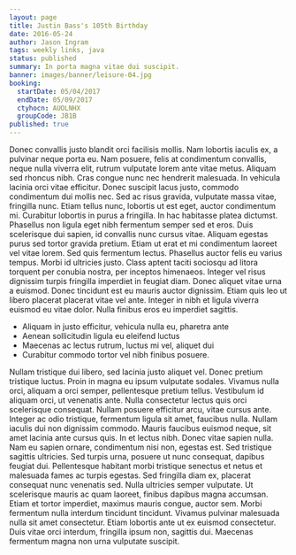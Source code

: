 ```yaml
---
layout: page
title: Justin Bass's 105th Birthday
date: 2016-05-24
author: Jason Ingram
tags: weekly links, java
status: published
summary: In porta magna vitae dui suscipit.
banner: images/banner/leisure-04.jpg
booking:
  startDate: 05/04/2017
  endDate: 05/09/2017
  ctyhocn: AUOLNHX
  groupCode: JB1B
published: true
---
```

Donec convallis justo blandit orci facilisis mollis. Nam lobortis iaculis ex, a pulvinar neque porta eu. Nam posuere, felis at condimentum convallis, neque nulla viverra elit, rutrum vulputate lorem ante vitae metus. Aliquam sed rhoncus nibh. Cras congue nunc nec hendrerit malesuada. In vehicula lacinia orci vitae efficitur. Donec suscipit lacus justo, commodo condimentum dui mollis nec. Sed ac risus gravida, vulputate massa vitae, fringilla nunc. Etiam tellus nunc, lobortis ut est eget, auctor condimentum mi. Curabitur lobortis in purus a fringilla. In hac habitasse platea dictumst.
Phasellus non ligula eget nibh fermentum semper sed et eros. Duis scelerisque dui sapien, id convallis nunc cursus vitae. Aliquam egestas purus sed tortor gravida pretium. Etiam ut erat et mi condimentum laoreet vel vitae lorem. Sed quis fermentum lectus. Phasellus auctor felis eu varius tempus. Morbi id ultricies justo. Class aptent taciti sociosqu ad litora torquent per conubia nostra, per inceptos himenaeos. Integer vel risus dignissim turpis fringilla imperdiet in feugiat diam. Donec aliquet vitae urna a euismod. Donec tincidunt est eu mauris auctor dignissim. Etiam quis leo ut libero placerat placerat vitae vel ante. Integer in nibh et ligula viverra euismod eu vitae dolor. Nulla finibus eros eu imperdiet sagittis.

* Aliquam in justo efficitur, vehicula nulla eu, pharetra ante
* Aenean sollicitudin ligula eu eleifend luctus
* Maecenas ac lectus rutrum, luctus mi vel, aliquet dui
* Curabitur commodo tortor vel nibh finibus posuere.

Nullam tristique dui libero, sed lacinia justo aliquet vel. Donec pretium tristique luctus. Proin in magna eu ipsum vulputate sodales. Vivamus nulla orci, aliquam a orci semper, pellentesque pretium tellus. Vestibulum id aliquam orci, ut venenatis ante. Nulla consectetur lectus quis orci scelerisque consequat. Nullam posuere efficitur arcu, vitae cursus ante. Integer ac odio tristique, fermentum ligula sit amet, faucibus nulla. Nullam iaculis dui non dignissim commodo. Mauris faucibus euismod neque, sit amet lacinia ante cursus quis. In et lectus nibh. Donec vitae sapien nulla. Nam eu sapien ornare, condimentum nisi non, egestas est. Sed tristique sagittis ultricies. Sed turpis urna, posuere ut nunc consequat, dapibus feugiat dui. Pellentesque habitant morbi tristique senectus et netus et malesuada fames ac turpis egestas.
Sed fringilla diam ex, placerat consequat nunc venenatis sed. Nulla ultricies semper vulputate. Ut scelerisque mauris ac quam laoreet, finibus dapibus magna accumsan. Etiam et tortor imperdiet, maximus mauris congue, auctor sem. Morbi fermentum nulla interdum tincidunt tincidunt. Vivamus pulvinar malesuada nulla sit amet consectetur. Etiam lobortis ante ut ex euismod consectetur. Duis vitae orci interdum, fringilla ipsum non, sagittis dui. Maecenas fermentum magna non urna vulputate suscipit.
